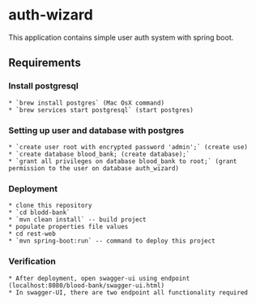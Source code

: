 # auth-wizard

This application contains simple user auth system with spring boot. 

## Requirements
### Install postgresql 
    * `brew install postgres` (Mac OsX command)
    * `brew services start postgresql` (start postgres)
### Setting up user and database with postgres
    * `create user root with encrypted password 'admin';` (create use)
    * `create database blood_bank; (create database);`
    * `grant all privileges on database blood_bank to root;` (grant permission to the user on database auth_wizard)
        
### Deployment
    * clone this repository
    * `cd blodd-bank`
    * `mvn clean install` -- build project
    * populate properties file values
    * cd rest-web
    * `mvn spring-boot:run` -- command to deploy this project
### Verification
    * After deployment, open swagger-ui using endpoint (localhost:8080/blood-bank/swagger-ui.html)
    * In swagger-UI, there are two endpoint all functionality required
              
